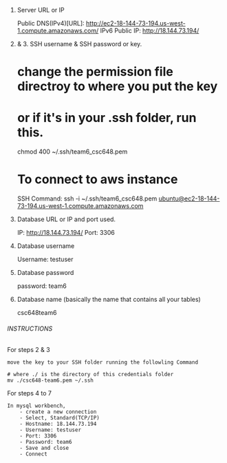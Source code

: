 1.	Server URL or IP

	Public DNS(IPv4)[URL]: http://ec2-18-144-73-194.us-west-1.compute.amazonaws.com/
	IPv6 Public IP: http://18.144.73.194/

2. & 3. SSH username & SSH password or key.

	# change the permission file directroy to where you put the key
	# or if it's in your .ssh folder, run this.
	chmod 400 ~/.ssh/team6_csc648.pem 
	
	# To connect to aws instance
	SSH Command: ssh -i ~/.ssh/team6_csc648.pem ubuntu@ec2-18-144-73-194.us-west-1.compute.amazonaws.com

4.  Database URL or IP and port used.

	IP:		http://18.144.73.194/
	Port: 	3306

5.  Database username

	Username: testuser

6.	Database password

	password: team6

7.	Database name (basically the name that contains all your tables)

	csc648team6

######	INSTRUCTIONS	######

For steps 2 & 3

	move the key to your SSH folder running the followling Command

	# where ./ is the directory of this credentials folder
	mv ./csc648-team6.pem ~/.ssh

For steps 4 to 7

	In mysql workbench, 
		- create a new connection
		- Select, Standard(TCP/IP)
		- Hostname: 18.144.73.194
		- Username: testuser
		- Port: 3306
		- Password: team6
		- Save and close
		- Connect